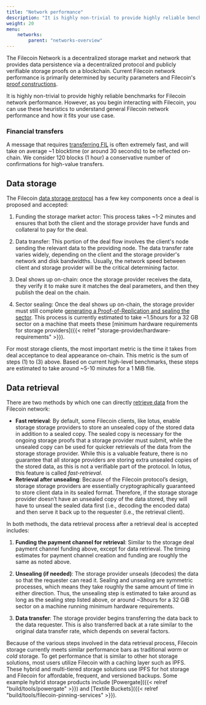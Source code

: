 ```yaml
---
title: "Network performance"
description: "It is highly non-trivial to provide highly reliable benchmarks for Filecoin network performance. However, as you begin interacting with Filecoin, you can use these heuristics to understand general Filecoin network performance and how it fits your use case."
weight: 20
menu:
    networks:
        parent: "networks-overview"
---
```


The Filecoin Network is a decentralized storage market and network that provides data persistence via a decentralized protocol and publicly verifiable storage proofs on a blockchain. Current Filecoin network performance is primarily determined by security parameters and Filecoin's [proof constructions](https://spec.filecoin.io/#algorithms__pos).

It is highly non-trivial to provide highly reliable benchmarks for Filecoin network performance. However, as you begin interacting with Filecoin, you can use these heuristics to understand general Filecoin network performance and how it fits your use case.

### Financial transfers

A message that requires [transferring FIL](https://lotus.filecoin.io/docs/set-up/manage-fil/) is often extremely fast, and will take on average ~1 blocktime (or around 30 seconds) to be reflected on-chain. We consider 120 blocks (1 hour) a conservative number of confirmations for high-value transfers.

## Data storage

The Filecoin [data storage protocol](https://lotus.filecoin.io/docs/developers/store-data/) has a few key components once a deal is proposed and accepted:

1. Funding the storage market actor: This process takes ~1-2 minutes and ensures that both the client and the storage provider have funds and collateral to pay for the deal.

2. Data transfer: This portion of the deal flow involves the client's node sending the relevant data to the providing node. The data transfer rate varies widely, depending on the client and the storage provider's network and disk bandwidths. Usually, the network speed between client and storage provider will be the critical determining factor.

3. Deal shows up on-chain: once the storage provider receives the data, they verify it to make sure it matches the deal parameters, and then they publish the deal on the chain.

4. Sector sealing: Once the deal shows up on-chain, the storage provider must still complete [generating a Proof-of-Replication and sealing the sector](https://spec.filecoin.io/#systems__filecoin_mining__sector__adding_storage). This process is currently estimated to take ~1.5hours for a 32 GB sector on a machine that meets these [minimum hardware requirements for storage providers]({{< relref "storage-provider/hardware-requirements" >}}).

For most storage clients, the most important metric is the time it takes from deal acceptance to deal appearance on-chain. This metric is the sum of steps (1) to (3) above. Based on current high-level benchmarks, these steps are estimated to take around ~5-10 minutes for a 1 MiB file.

## Data retrieval

There are two methods by which one can directly [retrieve data](https://lotus.filecoin.io/docs/developers/retrieve-data/) from the Filecoin network:

- **Fast retrieval**: By default, some Filecoin clients, like lotus, enable storage storage providers to store an unsealed copy of the stored data in addition to a sealed copy. The sealed copy is necessary for the ongoing storage proofs that a storage provider must submit, while the unsealed copy can be used for quicker retrievals of the data from the storage storage provider. While this is a valuable feature, there is no guarantee that all storage providers are storing extra unsealed copies of the stored data, as this is not a verifiable part of the protocol. In lotus, this feature is called _fast-retrieval_.
- **Retrieval after unsealing**: Because of the Filecoin protocol’s design, storage storage providers are essentially cryptographically guaranteed to store client data in its sealed format. Therefore, if the storage storage provider doesn’t have an unsealed copy of the data stored, they will have to unseal the sealed data first (i.e., decoding the encoded data) and then serve it back up to the requester (i.e., the retrieval client).

In both methods, the data retrieval process after a retrieval deal is accepted includes:

1. **Funding the payment channel for retrieval**: Similar to the storage deal payment channel funding above, except for data retrieval. The timing estimates for payment channel creation and funding are roughly the same as noted above.

2. **Unsealing (if needed)**: The storage provider unseals (decodes) the data so that the requester can read it. Sealing and unsealing are symmetric processes, which means they take roughly the same amount of time in either direction. Thus, the unsealing step is estimated to take around as long as the sealing step listed above, or around ~3hours for a 32 GiB sector on a machine running minimum hardware requirements.

3. **Data transfer**: The storage provider begins transferring the data back to the data requester. This is also transferred back at a rate similar to the original data transfer rate, which depends on several factors.

Because of the various steps involved in the data retrieval process, Filecoin storage currently meets similar performance bars as traditional _warm_ or _cold_ storage. To get performance that is similar to other hot storage solutions, most users utilize Filecoin with a caching layer such as IPFS. These hybrid and multi-tiered storage solutions use IPFS for hot storage and Filecoin for affordable, frequent, and versioned backups. Some example hybrid storage products include [Powergate]({{< relref "build/tools/powergate" >}}) and [Textile Buckets]({{< relref "build/tools/filecoin-pinning-services" >}}).

